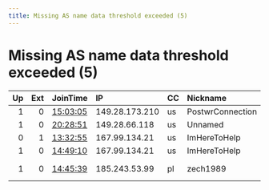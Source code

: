 ```yaml
---
title: Missing AS name data threshold exceeded (5)
---
```


# Missing AS name data threshold exceeded (5)

|   Up |   Ext | JoinTime                                                                                            | IP             | CC   | Nickname         |   ORp |   Dirp | Version   | Contact                      | OS    |   eFamMembers |
|-----:|------:|:----------------------------------------------------------------------------------------------------|:---------------|:-----|:-----------------|------:|-------:|:----------|:-----------------------------|:------|--------------:|
|    1 |     0 | [15:03:05](https://metrics.torproject.org/rs.html#details/3B5B4C5B1D1F29D58A2498FDC58E23206660FD36) | 149.28.173.210 | us   | PostwrConnection |  9001 |   9030 | 0.3.0.10  | None                         | Linux |             1 |
|    1 |     0 | [20:28:51](https://metrics.torproject.org/rs.html#details/5B7EDDB9AF4D03EB220DB08FE868D7CC52590443) | 149.28.66.118  | us   | Unnamed          | 36259 |      0 | 0.3.3.6   | None                         | Linux |             1 |
|    0 |     1 | [13:32:55](https://metrics.torproject.org/rs.html#details/7DBA29309B71155ACB34FA452377FF282B134F26) | 167.99.134.21  | us   | ImHereToHelp     |   443 |      0 | 0.3.3.6   | daved7082@gmail.com          | Linux |             1 |
|    1 |     0 | [14:49:10](https://metrics.torproject.org/rs.html#details/2C1BA3DE2E3A0B74CF2E2A1DFB8FC1900CFA6324) | 167.99.134.21  | us   | ImHereToHelp     |   443 |     80 | 0.3.3.6   | None                         | Linux |             1 |
|    1 |     0 | [14:45:39](https://metrics.torproject.org/rs.html#details/008E7B70C3B4A7520B5BEAB8067ABCDC8E63F1FD) | 185.243.53.99  | pl   | zech1989         |  9001 |   9030 | 0.3.3.6   | Chris Zech &lt;chris.zech198 | Linux |             1 |
